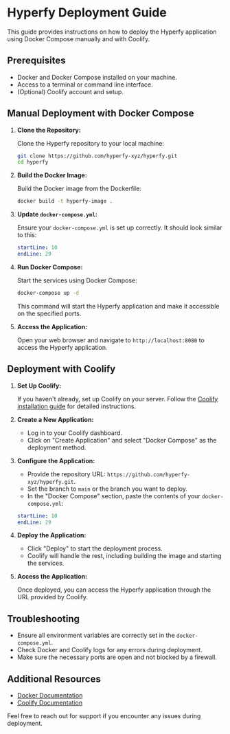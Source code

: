 # Hyperfy Deployment Guide

This guide provides instructions on how to deploy the Hyperfy application using Docker Compose manually and with Coolify.

## Prerequisites

- Docker and Docker Compose installed on your machine.
- Access to a terminal or command line interface.
- (Optional) Coolify account and setup.

## Manual Deployment with Docker Compose

1. **Clone the Repository:**

   Clone the Hyperfy repository to your local machine:

   ```bash
   git clone https://github.com/hyperfy-xyz/hyperfy.git
   cd hyperfy
   ```

2. **Build the Docker Image:**

   Build the Docker image from the Dockerfile:

   ```bash
   docker build -t hyperfy-image .
   ```

3. **Update `docker-compose.yml`:**

   Ensure your `docker-compose.yml` is set up correctly. It should look similar to this:

   ```yaml:docker-compose.yml
   startLine: 10
   endLine: 29
   ```

4. **Run Docker Compose:**

   Start the services using Docker Compose:

   ```bash
   docker-compose up -d
   ```

   This command will start the Hyperfy application and make it accessible on the specified ports.

5. **Access the Application:**

   Open your web browser and navigate to `http://localhost:8080` to access the Hyperfy application.

## Deployment with Coolify

1. **Set Up Coolify:**

   If you haven't already, set up Coolify on your server. Follow the [Coolify installation guide](https://coolify.io/docs/installation) for detailed instructions.

2. **Create a New Application:**

   - Log in to your Coolify dashboard.
   - Click on "Create Application" and select "Docker Compose" as the deployment method.

3. **Configure the Application:**

   - Provide the repository URL: `https://github.com/hyperfy-xyz/hyperfy.git`.
   - Set the branch to `main` or the branch you want to deploy.
   - In the "Docker Compose" section, paste the contents of your `docker-compose.yml`:

   ```yaml:docker-compose.yml
   startLine: 10
   endLine: 29
   ```

4. **Deploy the Application:**

   - Click "Deploy" to start the deployment process.
   - Coolify will handle the rest, including building the image and starting the services.

5. **Access the Application:**

   Once deployed, you can access the Hyperfy application through the URL provided by Coolify.

## Troubleshooting

- Ensure all environment variables are correctly set in the `docker-compose.yml`.
- Check Docker and Coolify logs for any errors during deployment.
- Make sure the necessary ports are open and not blocked by a firewall.

## Additional Resources

- [Docker Documentation](https://docs.docker.com/)
- [Coolify Documentation](https://coolify.io/docs/)

Feel free to reach out for support if you encounter any issues during deployment.